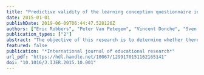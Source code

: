 ```yaml
---
title: "Predictive validity of the learning conception questionnaire in primary education"
date: 2015-01-01
publishDate: 2019-06-09T06:44:47.528126Z
authors: ["Eric Robbers", "Peter Van Petegem", "Vincent Donche", "Sven De Maeyer"]
publication_types: ["2"]
abstract: "The objective of this research is to determine whether there is a relationship between learning conceptions of twelve-year-old students in the last year of primary education and their learning outcomes. The results of this study indicate that learning outcomes are significantly lower when students in the last year of primary education score high on the variables undirected learning and regulation by the teacher. In practice these results, and the fact that learning conceptions are liable to change during the transition from primary to secondary education, mean that the stimulation of students in terms of the correct form of regulation, using more deep processing activities, instead of undirected behaviour by the processing of subject matter, possibly gives better learning outcomes."
featured: false
publication: "*International journal of educational research*"
url_pdf: "https://hdl.handle.net/10067/1299170151162165141"
doi: "10.1016/J.IJER.2015.10.001"
---
```


